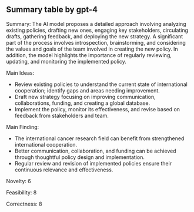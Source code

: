 ## Summary table by gpt-4
Summary: 
The AI model proposes a detailed approach involving analyzing existing policies, drafting new ones, engaging key stakeholders, circulating drafts, gathering feedback, and deploying the new strategy. A significant part of the process involves introspection, brainstorming, and considering the values and goals of the team involved in creating the new policy. In addition, the model highlights the importance of regularly reviewing, updating, and monitoring the implemented policy.

Main Ideas: 
- Review existing policies to understand the current state of international cooperation; identify gaps and areas needing improvement.
- Draft new strategy focusing on improving communication, collaborations, funding, and creating a global database.
- Implement the policy, monitor its effectiveness, and revise based on feedback from stakeholders and team.

Main Finding: 
- The international cancer research field can benefit from strengthened international cooperation.
- Better communication, collaboration, and funding can be achieved through thoughtful policy design and implementation.
- Regular review and revision of implemented policies ensure their continuous relevance and effectiveness.

Novelty: 6 

Feasibility: 8 

Correctness: 8